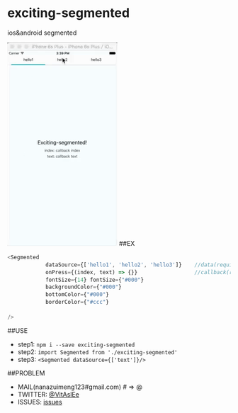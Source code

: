 # exciting-segmented
ios&amp;android segmented

![mahua](./demo.gif)
##EX
```javascript
<Segmented
            dataSource={['hello1', 'hello2', 'hello3']}    //data(required)
    	    onPress={(index, text) => {}}                  //callback(required)
            fontSize={14} fontSize={"#000"}
            backgroundColor={"#000"}
            bottomColor={"#000"}
            borderColor={"#ccc"}

/>
```




##USE

* step1: `npm i --save exciting-segmented`
* step2: `import Segmented from './exciting-segmented'`
* step3: `<Segmented dataSource={['text']}/>`




##PROBLEM

* MAIL(nanazuimeng123#gmail.com) # => @
* TWITTER: [@VitAslEe](https://twitter.com/VitAslEe)
* ISSUES: [issues](https://github.com/WittBulter/exciting-segmented/issues)

